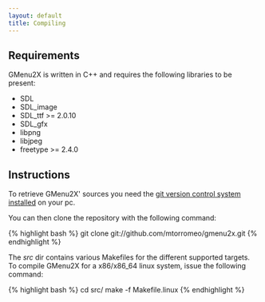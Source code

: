 ```yaml
---
layout: default
title: Compiling
---
```


## Requirements

GMenu2X is written in C++ and requires the following libraries to be present:

* SDL
* SDL_image
* SDL_ttf >= 2.0.10
* SDL_gfx
* libpng
* libjpeg
* freetype >= 2.4.0

## Instructions

To retrieve GMenu2X' sources you need the [git version control system installed](http://help.github.com/linux-git-installation/) on your pc.

You can then clone the repository with the following command:

{% highlight bash %}
git clone git://github.com/mtorromeo/gmenu2x.git
{% endhighlight %}

The *src* dir contains various Makefiles for the different supported targets.
To compile GMenu2X for a x86/x86_64 linux system, issue the following command:

{% highlight bash %}
cd src/
make -f Makefile.linux
{% endhighlight %}